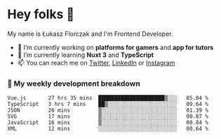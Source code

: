 # Hey folks 👋

My name is Łukasz Florczak and I'm Frontend Developer. 

- 🔭 I’m currently working on **platforms for gamers** and **app for tutors**
- 🌱 I’m currently learning **Nuxt 3** and **TypeScript**
- 📫 You can reach me on [Twitter](https://twitter.com/lukaszflorczak), [LinkedIn](https://pl.linkedin.com/in/lukasz-florczak) or [Instagram](https://instagram.com/lukaszflorczak)


### 🧮 My weekly development breakdown

<!--START_SECTION:waka-->

```text
Vue.js       27 hrs 35 mins  █████████████████████▒░░░   85.04 %
TypeScript   3 hrs 7 mins    ██▒░░░░░░░░░░░░░░░░░░░░░░   09.64 %
JSON         26 mins         ▒░░░░░░░░░░░░░░░░░░░░░░░░   01.39 %
SVG          17 mins         ▒░░░░░░░░░░░░░░░░░░░░░░░░   00.87 %
JavaScript   16 mins         ▒░░░░░░░░░░░░░░░░░░░░░░░░   00.84 %
XML          12 mins         ░░░░░░░░░░░░░░░░░░░░░░░░░   00.64 %
```

<!--END_SECTION:waka-->

<!--
**lukaszflorczak/lukaszflorczak** is a ✨ _special_ ✨ repository because its `README.md` (this file) appears on your GitHub profile.

Here are some ideas to get you started:

- 🔭 I’m currently working on ...
- 🌱 I’m currently learning ...
- 👯 I’m looking to collaborate on ...
- 🤔 I’m looking for help with ...
- 💬 Ask me about ...
- 📫 How to reach me: ...
- 😄 Pronouns: ...
- ⚡ Fun fact: ...
-->
